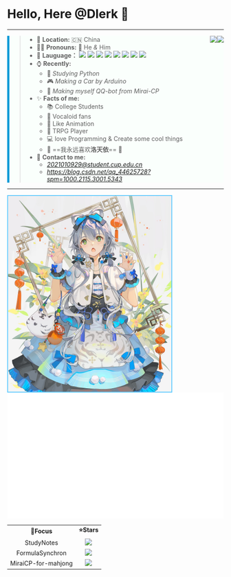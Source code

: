 
# Hello, Here @Dlerk 👋

---

<img align="right" src="https://github-readme-stats.vercel.app/api?username=Dlerk&show_icons=true&icon_color=d3220f&hide_title=true&bg_color=DEG,f7fcf0,e0f3db,cdecc6,aadeb6,82ccc4" />

<img align="right" src="https://github-readme-stats.vercel.app/api/top-langs/?username=Dlerk&layout=compact" />

<div style="border-left:#009ad6 5px solid;background-color:#fafffc">


> + 🚩 **Location:** 🇨🇳 China
> + 🙋‍♂️ **Pronouns:** 🧑 He *&* Him
> + 🧬 **Lauguage：**
> ![](https://img.shields.io/badge/-Python-informational?logo=Python&logoColor=FAE05E&style=flag) ![](https://img.shields.io/badge/-C++-00599C?logo=cplusplus&logoColor=WHITE&style=flag) ![](https://img.shields.io/badge/-JavaScript-F7DF1E?logo=javascript&logoColor=e0861a&style=flag) ![](https://img.shields.io/badge/-C-A8B9CC?logo=c&logoColor=afdfe4&style=flag)
![](https://img.shields.io/badge/-HTML5-E34F26?logo=html5&logoColor=7a1723&style=flag) ![](https://img.shields.io/badge/-CSS3-1572B6?logo=css3&logoColor=293047&style=flag) ![](https://img.shields.io/badge/-Java-f6f5ec?logo=java&logoColor=aa2116&style=flag) ![](https://img.shields.io/badge/-Shell-7d5886?logo=shell&logoColor=FFD500&style=flag) 
> + ⌚ **Recently:**
>   + 📝 *Studying Python*
>   + 🎮 *Making a Car by Arduino*
>   + 🤖  *Making myself QQ-bot from Mirai-CP*
> + ✨ **Facts of me:**
>   + 📚 College Students
>   + 🎼 Vocaloid fans
>   + 🌸 Like Animation
>   + 🎲 TRPG Player
>   + 💻 love Programming & Create some cool things
>   + 💖 ==我永远喜欢**洛天依**== 💖
> + 📲 **Contact to me:**
>   + *2021010929@student.cup.edu.cn*
>   + *https://blog.csdn.net/qq_44625728?spm=1000.2115.3001.5343*

</div>

---

<div id="imgs">

<img align="left" width="380" style="border:#66CCFF 2px solid" src="/img/luotianyi_1.jpg">

<div id="imgs_right" style="float:right">

<img  align="right" src="https://github.com/Dlerk/github-stats-for-Dlerk/blob/master/generated/overview.svg"/>

<br/>

<table align="right" >
<tr align="center">
    <td><b>🎯Focus</b></td>
    <td><b>⭐Stars</b></td>
</tr>

<tr align="center">
    <td><a herf="https://github.com/Dlerk/StudyNotes">StudyNotes</a></td>
    <td><img src="https://img.shields.io/github/stars/Dlerk/StudyNotes"></td>
</tr>

<tr align="center">
    <td><a herf="https://github.com/magician-do/FormulaSynchron">FormulaSynchron</a></td>
    <td><img src="https://img.shields.io/github/stars/magician-do/FormulaSynchron"></td>
</tr>


<tr align="center">
    <td><a herf="https://github.com/Dlerk/MiraiCP-for-mahjong">MiraiCP-for-mahjong</a></td>
    <td><img src="https://img.shields.io/github/stars/Dlerk/MiraiCP-for-mahjong"></td>
</tr>
</table>

</div>
</div>













